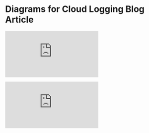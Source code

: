 # Diagrams for Cloud Logging Blog Article


[![Analytics](https://kubernetes-site.appspot.com/UA-36037335-10/GitHub/examples/blog-logging/diagrams/README.md?pixel)]()


[![Analytics](https://kubernetes-site.appspot.com/UA-36037335-10/GitHub/release-0.20.0/examples/blog-logging/diagrams/README.md?pixel)]()
